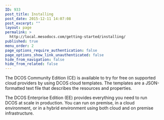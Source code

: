 ```yaml
---
ID: 933
post_title: Installing
post_date: 2015-12-11 14:07:08
post_excerpt: ""
layout: page
permalink: >
  http://local.mesodocs.com/getting-started/installing/
published: true
menu_order: 2
page_options_require_authentication: false
page_options_show_link_unauthenticated: false
hide_from_navigation: false
hide_from_related: false
---
```

The DCOS Community Edition (CE) is available to try for free on supported cloud providers by using DCOS cloud templates. The templates are a JSON-formatted text file that describes the resources and properties.

The DCOS Enterprise Edition (EE) provides everything you need to run DCOS at scale in production. You can run on premise, in a cloud environment, or in a hybrid environment using both cloud and on premise infrastructure.